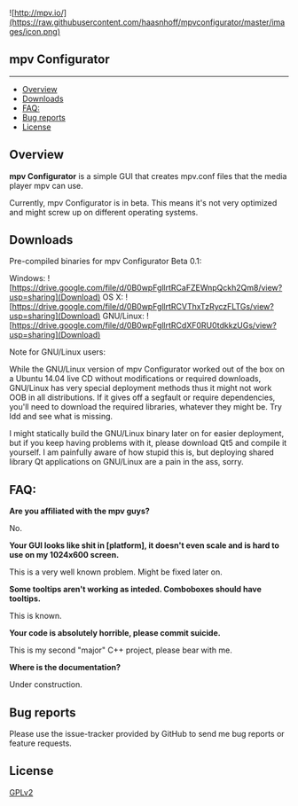 ![http://mpv.io/](https://raw.githubusercontent.com/haasnhoff/mpvconfigurator/master/images/icon.png)

## mpv Configurator

--------------


* [Overview](#overview)
* [Downloads](#downloads)
* [FAQ:](#faq)
* [Bug reports](#bug-reports)
* [License](#license)

## Overview

**mpv Configurator** is a simple GUI that creates mpv.conf files that the media player mpv can use. 

Currently, mpv Configurator is in beta. This means it's not very optimized and might screw up on different operating systems. 

## Downloads

Pre-compiled binaries for mpv Configurator Beta 0.1:

Windows: ![https://drive.google.com/file/d/0B0wpFgllrtRCaFZEWnpQckh2Qm8/view?usp=sharing](Download)
OS X: ![https://drive.google.com/file/d/0B0wpFgllrtRCVThxTzRyczFLTGs/view?usp=sharing](Download)
GNU/Linux: ![https://drive.google.com/file/d/0B0wpFgllrtRCdXF0RU0tdkkzUGs/view?usp=sharing](Download)

Note for GNU/Linux users:

While the GNU/Linux version of mpv Configurator worked out of the box on a Ubuntu 14.04 live CD without modifications or required downloads, GNU/Linux has very special deployment methods thus it might not work OOB in all distributions. If it gives off a segfault or require dependencies, you'll need to download the required libraries, whatever they might be. Try ldd and see what is missing.

I might statically build the GNU/Linux binary later on for easier deployment, but if you keep having problems with it, please download Qt5 and compile it yourself. I am painfully aware of how stupid this is, but deploying shared library Qt applications on GNU/Linux are a pain in the ass, sorry.

## FAQ:

**Are you affiliated with the mpv guys?**

No.

**Your GUI looks like shit in [platform], it doesn't even scale and is hard to use on my 1024x600 screen.**

This is a very well known problem. Might be fixed later on.

**Some tooltips aren't working as inteded. Comboboxes should have tooltips.**

This is known.

**Your code is absolutely horrible, please commit suicide.**

This is my second "major" C++ project, please bear with me. 

**Where is the documentation?**

Under construction.

## Bug reports

Please use the issue-tracker provided by GitHub to send me bug
reports or feature requests.

## License 

[GPLv2](https://github.com/haasnhoff/mpvconfigurator/blob/master/LICENSE)